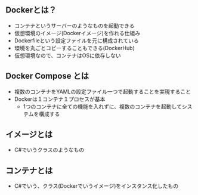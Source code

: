 ## Dockerとは？

- コンテナというサーバーのようなものを起動できる
- 仮想環境のイメージ(Dockerイメージ)を作れる仕組み
- Dockerfileという設定ファイルを元に構成されている
- 環境を丸ごとコピーすることもできる(DockerHub)
- 仮想環境なので、コンテナはOSに依存しない



## Docker Compose とは

- 複数のコンテナをYAMLの設定ファイル一つで起動することを実現すること
- Dockerは１コンテナ１プロセスが基本
  - 1つのコンテナに全ての機能を入れずに、複数のコンテナを起動してシステムを構成する



## イメージとは

- C#でいうクラスのようなもの



## コンテナとは

- C#でいう、クラス(Dockerでいうイメージ)をインスタンス化したもの
